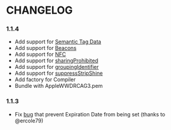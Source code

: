 # CHANGELOG

### 1.1.4
- Add support for [Semantic Tag Data](https://developer.apple.com/documentation/walletpasses/semantictags)
- Add support for [Beacons](https://developer.apple.com/documentation/walletpasses/pass/beacons)
- Add support for [NFC](https://developer.apple.com/documentation/walletpasses/pass/nfc)
- Add support for [sharingProhibited](https://developer.apple.com/documentation/walletpasses/pass)
- Add support for [groupingIdentifier](https://developer.apple.com/documentation/walletpasses/pass)
- Add support for [suppressStripShine](https://developer.apple.com/documentation/walletpasses/pass)
- Add factory for Compiler
- Bundle with AppleWWDRCAG3.pem

### 1.1.3
- Fix [bug](https://github.com/LauLamanApps/apple-passbook/issues/8) that prevent Expiration Date from being set (thanks to @ercole79)
